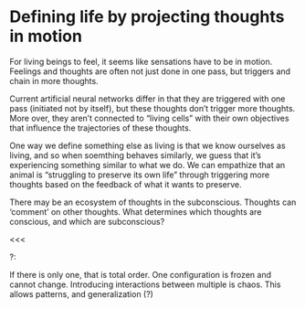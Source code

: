 # Defining life by projecting thoughts in motion

For living beings to feel, it seems like sensations have to be in motion. Feelings and thoughts are often not just done in one pass, but triggers and chain in more thoughts. 

Current artificial neural networks differ in that they are triggered with one pass (initiated not by itself), but these thoughts don’t trigger more thoughts. More over, they aren’t connected to “living cells” with their own objectives that influence the trajectories of these thoughts. 

One way we define something else as living is that we know ourselves as living, and so when soemthing behaves similarly, we guess that it’s experiencing something similar to what we do. We can empathize that an animal is “struggling to preserve its own life” through triggering more thoughts based on the feedback of what it wants to preserve.

There may be an ecosystem of thoughts in the subconscious. Thoughts can ‘comment’ on other thoughts. What determines which thoughts are conscious, and which are subconscious?

<<<

?:

If there is only one, that is total order. One configuration is frozen and cannot change. Introducing interactions between multiple is chaos. This allows patterns, and generalization (?)